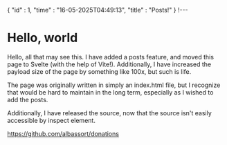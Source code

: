 {
  "id" : 1,
  "time" : "16-05-2025T04:49:13",
  "title" : "Posts!"
} 
!---

# Hello, world

Hello, all that may see this. I have added a posts feature, and moved this page to Svelte (with the help of Vite!). Additionally, I have increased the payload size of the page by something like 100x, but such is life. 

The page was originally written in simply an index.html file, but I recognize that would be hard to maintain in the long term, especially as I wished to add the posts.

Additionally, I have released the source, now that the source isn't easily accessible by inspect element.

https://github.com/albassort/donations
